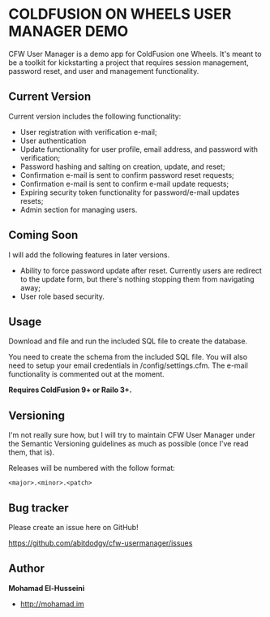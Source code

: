 COLDFUSION ON WHEELS USER MANAGER DEMO
======================================

CFW User Manager is a demo app for ColdFusion one Wheels. It's meant to be a toolkit for kickstarting a project that requires session management, password reset, and user and management functionality.


Current Version
---------------

Current version includes the following functionality:

* User registration with verification e-mail;
* User authentication
* Update functionality for user profile, email address, and password with verification;
* Password hashing and salting on creation, update, and reset;
* Confirmation e-mail is sent to confirm password reset requests;
* Confirmation e-mail is sent to confirm e-mail update requests;
* Expiring security token functionality for password/e-mail updates resets;
* Admin section for managing users.


Coming Soon
-----------

I will add the following features in later versions.

* Ability to force password update after reset. Currently users are redirect to the update form, but there's nothing stopping them from navigating away;
* User role based security.

Usage
-----

Download and file and run the included SQL file to create the database.

You need to create the schema from the included SQL file. You will also need to setup your email credentials in /config/settings.cfm. The e-mail functionality is commented out at the moment.

**Requires ColdFusion 9+ or Railo 3+.**


Versioning
----------

I'm not really sure how, but I will try to maintain CFW User Manager under the Semantic Versioning guidelines as much as possible (once I've read them, that is).

Releases will be numbered with the follow format:

`<major>.<minor>.<patch>`

Bug tracker
-----------

Please create an issue here on GitHub!

https://github.com/abitdodgy/cfw-usermanager/issues


Author
-------

**Mohamad El-Husseini**

+ http://mohamad.im